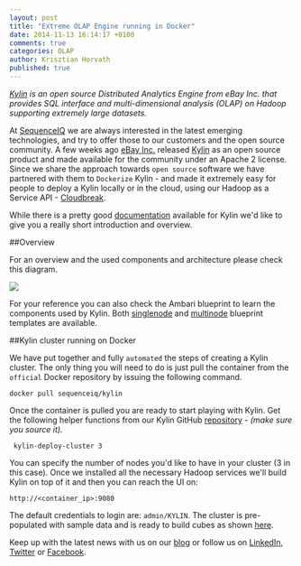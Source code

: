 ```yaml
---
layout: post
title: "Extreme OLAP Engine running in Docker"
date: 2014-11-13 16:14:17 +0100
comments: true
categories: OLAP
author: Krisztian Horvath
published: true
---
```


_[Kylin](https://github.com/KylinOLAP/Kylin) is an open source Distributed Analytics Engine from eBay Inc. that provides SQL interface and multi-dimensional analysis (OLAP) on Hadoop supporting extremely large datasets._

At [SequenceIQ](http://sequenceiq.com/) we are always interested in the latest emerging technologies, and try to offer those to our customers and the open source community. A few weeks ago [eBay Inc.](http://www.ebayinc.com/) released [Kylin](https://github.com/KylinOLAP/Kylin) as an open source product and made available for the community under an Apache 2 license. Since we share the approach towards `open source` software we have partnered with them to `Dockerize` Kylin - and made it extremely easy for people to deploy a Kylin locally or in the cloud, using our Hadoop as a Service API - [Cloudbreak](http://sequenceiq.com/cloudbreak/).


While there is a pretty good [documentation](http://www.kylin.io/document.html) available for Kylin we'd like to give you a really short introduction and overview.

<!--more-->

##Overview

For an overview and the used components and architecture please check this diagram.

![](https://raw.githubusercontent.com/sequenceiq/docker-kylin/master/img/kylin_diagram.png)

For your reference you can also check the Ambari blueprint to learn the components used by Kylin. Both [singlenode](https://raw.githubusercontent.com/sequenceiq/docker-kylin/master/kylin-singlenode.json) and [multinode](https://raw.githubusercontent.com/sequenceiq/docker-kylin/master/kylin-multinode.json) blueprint templates are available.

##Kylin cluster running on Docker

We have put together and fully `automated` the steps of creating a Kylin cluster. The only thing you will need to do is just pull the container from the `official` Docker repository by issuing the following command.

```
docker pull sequenceiq/kylin
```

Once the container is pulled you are ready to start playing with Kylin. Get the following helper functions from our Kylin GitHub [repository](https://github.com/sequenceiq/docker-kylin/blob/master/ambari-functions) - _(make sure you source it)._

```
 kylin-deploy-cluster 3
```

You can specify the number of nodes you'd like to have in your cluster (3 in this case). Once we installed all the necessary Hadoop
services we'll build Kylin on top of it and then you can reach the UI on:
```
http://<container_ip>:9080
```
The default credentials to login are: `admin/KYLIN`. The cluster is pre-populated with sample data and is ready to build cubes as shown [here](https://github.com/KylinOLAP/Kylin/wiki/Kylin-Cube-Creation-Tutorial).

Keep up with the latest news with us on our [blog](http://blog.sequenceiq.com/) or follow us
on [LinkedIn](https://www.linkedin.com/company/sequenceiq/), [Twitter](https://twitter.com/sequenceiq) or [Facebook](https://www.facebook).
